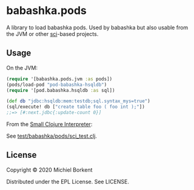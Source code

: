 # babashka.pods

A library to load babashka pods. Used by babashka but also usable from the JVM
or other [sci](https://github.com/borkdude/sci)-based projects.

## Usage

On the JVM:

``` clojure
(require '[babashka.pods.jvm :as pods])
(pods/load-pod "pod-babashka-hsqldb")
(require '[pod.babashka.hsqldb :as sql])

(def db "jdbc:hsqldb:mem:testdb;sql.syntax_mys=true")
(sql/execute! db ["create table foo ( foo int );"])
;;=> [#:next.jdbc{:update-count 0}]
```

From the [Small Clojure Interpreter](https://github.com/borkdude/sci):

See [test/babashka/pods/sci_test.clj](test/babashka/pods/sci_test.clj).

## License

Copyright © 2020 Michiel Borkent

Distributed under the EPL License. See LICENSE.
